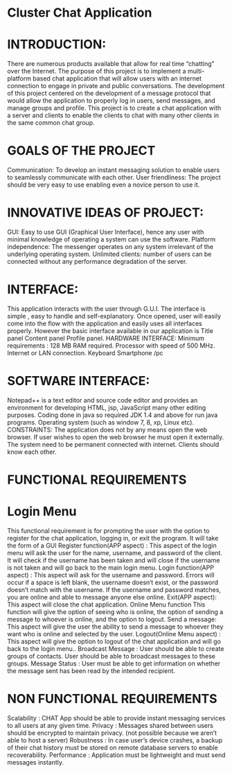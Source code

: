 # Cluster Chat Application
# INTRODUCTION:
There are numerous products available that allow for real time “chatting” over the Internet.
The purpose of this project is to implement a multi-platform based chat application that will allow users with an internet connection to engage in private and public conversations.
The development of this project centered on the development of a message protocol that would allow the application to properly log in users, send messages, and manage groups and profile.
This project is to create a chat application with a server and clients to enable the clients to chat with many other clients in the same common chat group.
# GOALS OF THE PROJECT
Communication: To develop an instant messaging solution to enable users to seamlessly communicate with each other.
User friendliness: The project should be very easy to use enabling even a novice person to use it.
# INNOVATIVE IDEAS OF PROJECT:
GUI: Easy to use GUI (Graphical User Interface), hence any user with minimal knowledge of operating a system can use the software.
Platform independence: The messenger operates on any system irrelevant of the underlying operating system.
Unlimited clients: number of users can be connected without any performance degradation of the server.
# INTERFACE:
This application interacts with the user through G.U.I. The interface is simple , easy to handle and self-explanatory.
Once opened, user will easily come into the flow with the application and easily uses all interfaces properly.
However the basic interface available in our application is
Title panel
Content panel
Profile panel.
HARDWARE INTERFACE: 
Minimum requirements :
128 MB RAM required.
Processor with speed of 500 MHz.
Internet or LAN connection.
Keyboard
Smartphone /pc
# SOFTWARE INTERFACE:
Notepad++ is a text editor and source code editor and provides an environment for developing HTML, jsp, JavaScript many other editing purposes.
Coding done in java so required JDK 1.4 and above for run java programs.
Operating system (such as window 7, 8, xp, Linux etc).
CONSTRAINTS:
The application does not by any means open the web browser. If user wishes to open the web browser he must open it externally.
The system need to be permanent connected with internet.
Clients should know each other.
# FUNCTIONAL REQUIREMENTS
# Login Menu 
This functional requirement is for prompting the user with the option to register for the chat application, logging in, or exit the program. It will take the form of a GUI Register function(APP aspect) : This aspect of the login menu will ask the user for the name, username, and password of the client. It will check if the username has been taken and will close if the username is not taken and will go back to the main login menu. Login function(APP aspect) : This aspect will ask for the username and password. Errors will occur if a space is left blank, the username doesn’t exist, or the password doesn’t match with the username. If the username and password matches, you are online and able to message anyone else online. Exit(APP aspect): This aspect will close the chat application. Online Menu function This function will give the option of seeing who is online, the option of sending a message to whoever is online, and the option to logout. Send a message: This aspect will give the user the ability to send a message to whoever they want who is online and selected by the user. Logout(Online Menu aspect) : This aspect will give the option to logout of the chat application and will go back to the login menu..
Broadcast Message : User should be able to create groups of contacts. User should be able to broadcast messages to these groups. Message Status : User must be able to get information on whether the message sent has been read by the intended recipient. 
# NON FUNCTIONAL  REQUIREMENTS
Scalability : CHAT App should be able to provide instant messaging services to all users at any given time.
Privacy : Messages shared between users should be encrypted to maintain privacy. (not possible because we aren’t able to host a server)
Robustness : In case user’s device crashes, a backup of their chat history must be stored on remote database servers to enable recoverability.
Performance : Application must be lightweight and must send messages instantly.
